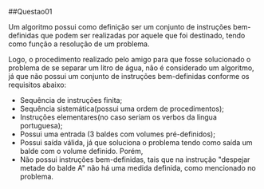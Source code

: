 ##Questao01

Um algoritmo possui como definição ser um conjunto de instruções bem-definidas que podem ser realizadas por aquele que foi destinado, tendo
como função a resolução de um problema. 

 Logo, o procedimento realizado pelo amigo para que fosse solucionado o problema de se separar
um litro de água, não é considerado um algoritmo, já que não possui um conjunto de instruções bem-definidas conforme os requisitos
abaixo:

* Sequência de instruções finita;
* Sequência sistemática(possui uma ordem de procedimentos);
* Instruções elementares(no caso seriam os verbos da lingua portuguesa);
* Possui uma entrada (3 baldes com volumes pré-definidos);
* Possui saída válida, já que soluciona o problema tendo como saída um balde com o volume definido.
Porém,
* Não possui instruções bem-definidas, tais que na instrução "despejar metade do balde A" não há uma
medida definida, como mencionado no problema.